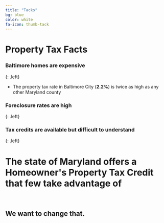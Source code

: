 ```yaml
---
title: "Tacks"
bg: blue
color: white
fa-icon: thumb-tack
---
```


# Property Tax Facts

### Baltimore homes are **expensive**
{: .left}

- The property tax rate in Baltimore City (**2.2%**) is twice as high as any other Maryland county

### Foreclosure rates are **high**
{: .left}

### Tax credits are available but **difficult** to understand
{: .left}

# The state of Maryland offers a Homeowner's Property Tax Credit that few take advantage of

<br>

## We want to **change** that.